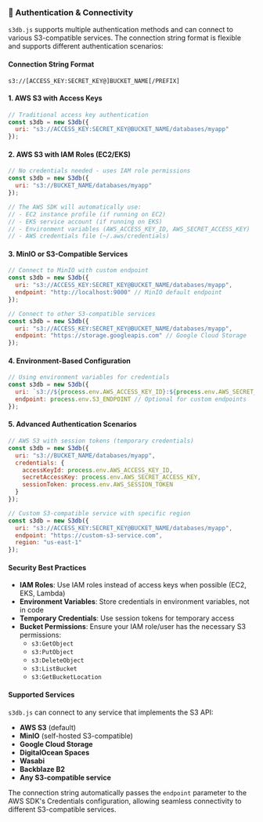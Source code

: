 ### 🔐 Authentication & Connectivity

`s3db.js` supports multiple authentication methods and can connect to various S3-compatible services. The connection string format is flexible and supports different authentication scenarios:

#### Connection String Format

```
s3://[ACCESS_KEY:SECRET_KEY@]BUCKET_NAME[/PREFIX]
```

#### 1. AWS S3 with Access Keys

```javascript
// Traditional access key authentication
const s3db = new S3db({
  uri: "s3://ACCESS_KEY:SECRET_KEY@BUCKET_NAME/databases/myapp"
});
```

#### 2. AWS S3 with IAM Roles (EC2/EKS)

```javascript
// No credentials needed - uses IAM role permissions
const s3db = new S3db({
  uri: "s3://BUCKET_NAME/databases/myapp"
});

// The AWS SDK will automatically use:
// - EC2 instance profile (if running on EC2)
// - EKS service account (if running on EKS)
// - Environment variables (AWS_ACCESS_KEY_ID, AWS_SECRET_ACCESS_KEY)
// - AWS credentials file (~/.aws/credentials)
```

#### 3. MinIO or S3-Compatible Services

```javascript
// Connect to MinIO with custom endpoint
const s3db = new S3db({
  uri: "s3://ACCESS_KEY:SECRET_KEY@BUCKET_NAME/databases/myapp",
  endpoint: "http://localhost:9000" // MinIO default endpoint
});

// Connect to other S3-compatible services
const s3db = new S3db({
  uri: "s3://ACCESS_KEY:SECRET_KEY@BUCKET_NAME/databases/myapp",
  endpoint: "https://storage.googleapis.com" // Google Cloud Storage
});
```

#### 4. Environment-Based Configuration

```javascript
// Using environment variables for credentials
const s3db = new S3db({
  uri: `s3://${process.env.AWS_ACCESS_KEY_ID}:${process.env.AWS_SECRET_ACCESS_KEY}@${process.env.AWS_BUCKET}/databases/${process.env.DATABASE_NAME}`,
  endpoint: process.env.S3_ENDPOINT // Optional for custom endpoints
});
```

#### 5. Advanced Authentication Scenarios

```javascript
// AWS S3 with session tokens (temporary credentials)
const s3db = new S3db({
  uri: "s3://BUCKET_NAME/databases/myapp",
  credentials: {
    accessKeyId: process.env.AWS_ACCESS_KEY_ID,
    secretAccessKey: process.env.AWS_SECRET_ACCESS_KEY,
    sessionToken: process.env.AWS_SESSION_TOKEN
  }
});

// Custom S3-compatible service with specific region
const s3db = new S3db({
  uri: "s3://ACCESS_KEY:SECRET_KEY@BUCKET_NAME/databases/myapp",
  endpoint: "https://custom-s3-service.com",
  region: "us-east-1"
});
```

#### Security Best Practices

- **IAM Roles**: Use IAM roles instead of access keys when possible (EC2, EKS, Lambda)
- **Environment Variables**: Store credentials in environment variables, not in code
- **Temporary Credentials**: Use session tokens for temporary access
- **Bucket Permissions**: Ensure your IAM role/user has the necessary S3 permissions:
  - `s3:GetObject`
  - `s3:PutObject`
  - `s3:DeleteObject`
  - `s3:ListBucket`
  - `s3:GetBucketLocation`

#### Supported Services

`s3db.js` can connect to any service that implements the S3 API:

- **AWS S3** (default)
- **MinIO** (self-hosted S3-compatible)
- **Google Cloud Storage**
- **DigitalOcean Spaces**
- **Wasabi**
- **Backblaze B2**
- **Any S3-compatible service**

The connection string automatically passes the `endpoint` parameter to the AWS SDK's Credentials configuration, allowing seamless connectivity to different S3-compatible services. 